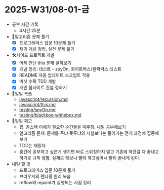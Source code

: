 # 2025-W31/08-01-금

- 공부 시간 기록
  - 4시간 25분
- 🧠알고리즘 문제 풀기
  - [x] 프로그래머스 입문 10문제 풀기
  - [x] 재귀 개념 정리, 실전 문제 풀기
- 🛠️사이드 프로젝트 개발
  - [x] 어제 만난 this 문제 살펴보기
  - [x] 개념 정리: 테스트 - spyOn, 화이트박스/블랙박스 테스트
  - [x] README 자동 업데이트 스크립트 적용
  - [x] 버섯 수확 TDD 개발
  - [x] 개인 웹사이트 컨셉 정하기
- 🔄일일 복습
  - [javascript/recursion.md](/javascript/recursion.md)
  - [javascript/this.md](/javascript/this.md)
  - [testing/spyOn.md](/testing/spyOn.md)
  - [testing/blackbox-whitebox.md](/testing/blackbox-whitebox.md)
- 🔄일일 회고
  - 힙, 콜스택 이해가 필요한 순간들을 마주침. 내일 공부해보기
  - 알고리즘 문제: 문제를 푸냐 못푸냐의 사실보다는 풀어가는 전개 과정에 집중해보기
  - TDD는 재밌다
  - 중간에 공부하고 싶은게 생기면 바로 스위칭하지 말고 기존에 하던걸 다 끝내고 하기로 규칙 정함. 실제로 해보니 빨리 하고싶어서 빨리 끝내게 된다.
- 내일 할 것
  - 프로그래머스 입문 10문제 풀기
  - 브라우저의 렌더링 원리 복습
  - reflow와 repaint가 실행되는 시점 정리
